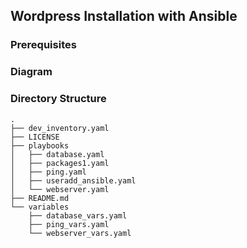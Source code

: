 ## Wordpress Installation with Ansible

### Prerequisites

### Diagram

### Directory Structure
```
.
├── dev_inventory.yaml
├── LICENSE
├── playbooks
│   ├── database.yaml
│   ├── packages1.yaml
│   ├── ping.yaml
│   ├── useradd_ansible.yaml
│   └── webserver.yaml
├── README.md
└── variables
    ├── database_vars.yaml
    ├── ping_vars.yaml
    └── webserver_vars.yaml